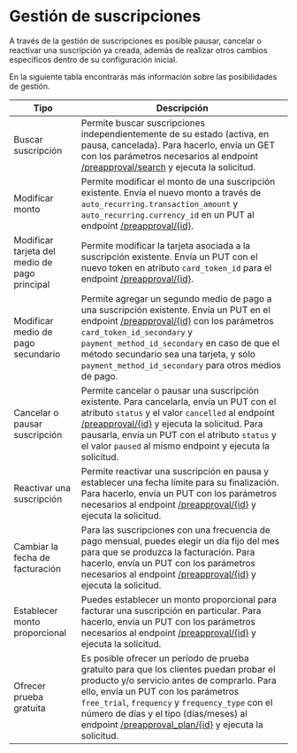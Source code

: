 # Gestión de suscripciones

A través de la gestión de suscripciones es posible pausar, cancelar o reactivar una suscripción ya creada, además de realizar otros cambios específicos dentro de su configuración inicial.

En la siguiente tabla encontrarás más información sobre las posibilidades de gestión.

| Tipo | Descripción |
|---|---|
| Buscar suscripción | Permite buscar suscripciones independientemente de su estado (activa, en pausa, cancelada). Para hacerlo, envía un GET con los parámetros necesarios al endpoint [/preapproval/search](/developers/es/reference/subscriptions/_preapproval_search/get) y ejecuta la solicitud. |
| Modificar monto | Permite modificar el monto de una suscripción existente. Envía el nuevo monto a través de `auto_recurring.transaction_amount` y `auto_recurring.currency_id` en un PUT al endpoint [/preapproval/{id}](/developers/es/reference/subscriptions/_preapproval_id/put). |
| Modificar tarjeta del medio de pago principal | Permite modificar la tarjeta asociada a la suscripción existente. Envía un PUT con el nuevo token en atributo `card_token_id` para el endpoint [/preapproval/{id}](/developers/es/reference/subscriptions/_preapproval_id/put). |
| Modificar medio de pago secundario | Permite agregar un segundo medio de pago a una suscripción existente. Envía un PUT en el endpoint [/preapproval/{id}](/developers/es/reference/subscriptions/_preapproval_id/put) con los parámetros `card_token_id_secondary` y `payment_method_id_secondary` en caso de que el método secundario sea una tarjeta, y sólo `payment_method_id_secondary` para otros medios de pago. |
| Cancelar o pausar suscripción | Permite cancelar o pausar una suscripción existente. Para cancelarla, envía un PUT con el atributo `status` y el valor `cancelled` al endpoint [/preapproval/{id}](/developers/es/reference/subscriptions/_preapproval_id/put) y ejecuta la solicitud. Para pausarla, envía un PUT con el atributo `status` y el valor `paused` al mismo endpoint  y ejecuta la solicitud. |
| Reactivar una suscripción | Permite reactivar una suscripción en pausa y establecer una fecha límite para su finalización. Para hacerlo, envía un PUT con los parámetros necesarios al endpoint [/preapproval/{id}](/developers/es/reference/subscriptions/_preapproval_id/put) y ejecuta la solicitud.|
| Cambiar la fecha de facturación | Para las suscripciones con una frecuencia de pago mensual, puedes elegir un día fijo del mes para que se produzca la facturación. Para hacerlo, envía un PUT con los parámetros necesarios al endpoint [/preapproval/{id}](/developers/es/reference/subscriptions/_preapproval_id/put) y ejecuta la solicitud. |
| Establecer monto proporcional | Puedes establecer un monto proporcional para facturar una suscripción en particular. Para hacerlo, envía un PUT con los parámetros necesarios al endpoint [/preapproval/{id}](/developers/es/reference/subscriptions/_preapproval_id/put) y ejecuta la solicitud. |
| Ofrecer prueba gratuita | Es posible ofrecer un período de prueba gratuito para que los clientes puedan probar el producto y/o servicio antes de comprarlo. Para ello, envía un PUT con los parámetros `free_trial`, `frequency` y `frequency_type` con el número de días y el tipo (días/meses) al endpoint [/preapproval_plan/{id}](/developers/es/reference/subscriptions/_preapproval_plan_id/put) y ejecuta la solicitud. |
